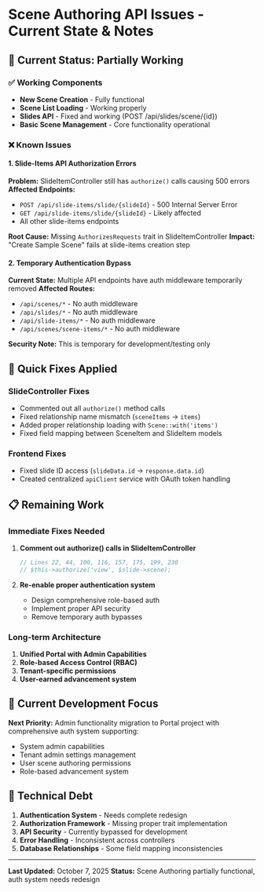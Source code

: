 # Scene Authoring API Issues - Current State & Notes

## 🚨 **Current Status: Partially Working**

### **✅ Working Components**
- **New Scene Creation** - Fully functional
- **Scene List Loading** - Working properly
- **Slides API** - Fixed and working (POST /api/slides/scene/{id})
- **Basic Scene Management** - Core functionality operational

### **❌ Known Issues**

#### **1. Slide-Items API Authorization Errors**
**Problem:** SlideItemController still has `authorize()` calls causing 500 errors
**Affected Endpoints:**
- `POST /api/slide-items/slide/{slideId}` - 500 Internal Server Error
- `GET /api/slide-items/slide/{slideId}` - Likely affected
- All other slide-items endpoints

**Root Cause:** Missing `AuthorizesRequests` trait in SlideItemController
**Impact:** "Create Sample Scene" fails at slide-items creation step

#### **2. Temporary Authentication Bypass**
**Current State:** Multiple API endpoints have auth middleware temporarily removed
**Affected Routes:**
- `/api/scenes/*` - No auth middleware
- `/api/slides/*` - No auth middleware  
- `/api/slide-items/*` - No auth middleware
- `/api/scenes/scene-items/*` - No auth middleware

**Security Note:** This is temporary for development/testing only

## 🔧 **Quick Fixes Applied**

### **SlideController Fixes**
- Commented out all `authorize()` method calls
- Fixed relationship name mismatch (`sceneItems` → `items`)
- Added proper relationship loading with `Scene::with('items')`
- Fixed field mapping between SceneItem and SlideItem models

### **Frontend Fixes**
- Fixed slide ID access (`slideData.id` → `response.data.id`)
- Created centralized `apiClient` service with OAuth token handling

## 📋 **Remaining Work**

### **Immediate Fixes Needed**
1. **Comment out authorize() calls in SlideItemController**
   ```php
   // Lines 22, 44, 100, 116, 157, 175, 199, 230
   // $this->authorize('view', $slide->scene);
   ```

2. **Re-enable proper authentication system**
   - Design comprehensive role-based auth
   - Implement proper API security
   - Remove temporary auth bypasses

### **Long-term Architecture**
1. **Unified Portal with Admin Capabilities**
2. **Role-based Access Control (RBAC)**
3. **Tenant-specific permissions**
4. **User-earned advancement system**

## 🎯 **Current Development Focus**

**Next Priority:** Admin functionality migration to Portal project with comprehensive auth system supporting:
- System admin capabilities
- Tenant admin settings management
- User scene authoring permissions
- Role-based advancement system

## 📝 **Technical Debt**

1. **Authentication System** - Needs complete redesign
2. **Authorization Framework** - Missing proper trait implementation
3. **API Security** - Currently bypassed for development
4. **Error Handling** - Inconsistent across controllers
5. **Database Relationships** - Some field mapping inconsistencies

---

**Last Updated:** October 7, 2025
**Status:** Scene Authoring partially functional, auth system needs redesign
